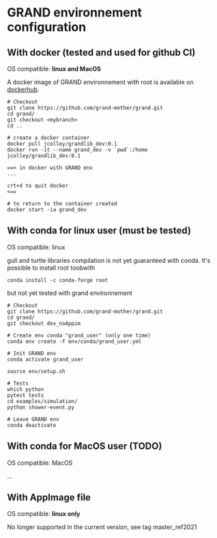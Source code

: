 # GRAND environnement configuration


## With docker (tested and used for github CI)

OS compatible: **linux and MacOS**

A docker image of GRAND environnement with root is available on [dockerhub](https://hub.docker.com/r/jcolley/grandlib_dev/tags).

```
# Checkout
git clone https://github.com/grand-mother/grand.git
cd grand/
git checkout <mybranch>
cd ..

# create a docker container
docker pull jcolley/grandlib_dev:0.1
docker run -it --name grand_dev -v `pwd`:/home jcolley/grandlib_dev:0.1

==> in docker with GRAND env
...

crt+d to quit docker
<==

# to return to the container created
docker start -ia grand_dev
```


## With conda for linux user (must be tested)

OS compatible: linux

gull and turtle libraries compilation is not yet guaranteed with conda.
It's possible to install root toobwith

```
conda install -c conda-forge root
```

but not yet tested with grand environnement

```
# Checkout
git clone https://github.com/grand-mother/grand.git
cd grand/
git checkout dev_noAppim

# Create env conda "grand_user" (only one time)
conda env create -f env/conda/grand_user.yml

# Init GRAND env
conda activate grand_user

source env/setup.sh

# Tests
which python
pytest tests
cd examples/simulation/
python shower-event.py

# Leave GRAND env
conda deactivate
```

## With conda for MacOS user (TODO)

OS compatible: MacOS

...


## With AppImage file

OS compatible: **linux only**

No longer supported in the current version, see tag master_ref2021
